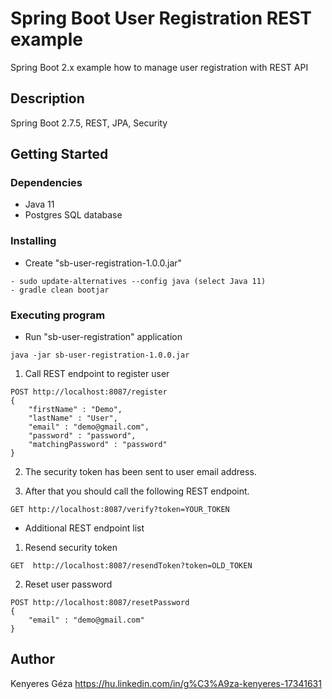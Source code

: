 # Spring Boot User Registration REST example

Spring Boot 2.x example how to manage user registration with REST API

## Description

Spring Boot 2.7.5, REST, JPA, Security

## Getting Started

### Dependencies

* Java 11
* Postgres SQL database

### Installing

* Create "sb-user-registration-1.0.0.jar"
```
- sudo update-alternatives --config java (select Java 11)
- gradle clean bootjar 
```

### Executing program

* Run "sb-user-registration" application
```
java -jar sb-user-registration-1.0.0.jar
```
1. Call REST endpoint to register user
```
POST http://localhost:8087/register
{
    "firstName" : "Demo",
    "lastName" : "User",
    "email" : "demo@gmail.com",
    "password" : "password",
    "matchingPassword" : "password"
}
```
2. The security token has been sent to user email address.

3. After that you should call the following REST endpoint.
```
GET http://localhost:8087/verify?token=YOUR_TOKEN
```
* Additional REST endpoint list

1. Resend security token
```
GET  http://localhost:8087/resendToken?token=OLD_TOKEN
```
2. Reset user password
```
POST http://localhost:8087/resetPassword
{
    "email" : "demo@gmail.com"
}
```

## Author

Kenyeres Géza
https://hu.linkedin.com/in/g%C3%A9za-kenyeres-17341631
